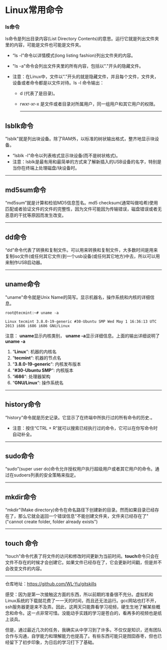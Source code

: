 #  Linux常用命令





### Is命令

ls命令是列出目录内容(List Directory Contents)的意思。运行它就是列出文件夹里的内容，可能是文件也可能是文件夹。

- “ls -l”命令以详情模式(long listing fashion)列出文件夹的内容。

- "ls -a"命令会列出文件夹里的所有内容，包括以"."开头的隐藏文件。

- 注意：在Linux中，文件以“.”开头的就是隐藏文件，并且每个文件，文件夹，设备或者命令都是以文件对待。ls -l 命令输出：

  * d (代表了是目录)。

  * rwxr-xr-x 是文件或者目录对所属用户，同一组用户和其它用户的权限。

    ------

    

## lsblk命令

"lsblk"就是列出块设备。除了RAM外，以标准的树状输出格式，整齐地显示块设备。

* “lsblk -l”命令以列表格式显示块设备(而不是树状格式)。
* 注意：lsblk是最有用和最简单的方式来了解新插入的USB设备的名字，特别是当你在终端上处理磁盘/块设备时。

------



## md5sum命令

“md5sum”就是计算和检验MD5信息签名。md5 checksum(通常叫做哈希)使用匹配或者验证文件的文件的完整性，因为文件可能因为传输错误，磁盘错误或者无恶意的干扰等原因而发生改变。

------



## dd命令

“dd”命令代表了转换和复制文件。可以用来转换和复制文件，大多数时间是用来复制iso文件(或任何其它文件)到一个usb设备(或任何其它地方)中去，所以可以用来制作USB启动器。

------



## uname命令

"uname"命令就是Unix Name的简写。显示机器名，操作系统和内核的详细信息。

```
root@tecmint:~# uname -a

Linux tecmint 3.8.0-19-generic #30-Ubuntu SMP Wed May 1 16:36:13 UTC 2013 i686 i686 i686 GNU/Linux
```

注意： **uname**显示内核类别， **uname -a**显示详细信息。上面的输出详细说明了**uname -a**

1. “**Linux**“: 机器的内核名
2. “**tecmint**“: 机器的节点名
3. “**3.8.0-19-generic**“: 内核发布版本
4. “**#30-Ubuntu SMP**“: 内核版本
5. “**i686**“: 处理器架构
6. “**GNU/Linux**“: 操作系统名

------



##  history命令

“history”命令就是历史记录。它显示了在终端中所执行过的所有命令的历史.。

* 注意：按住“CTRL + R”就可以搜索已经执行过的命令，它可以在你写命令时自动补全。

***



## sudo命令

“sudo”(super user do)命令允许授权用户执行超级用户或者其它用户的命令。通过在sudoers列表的安全策略来指定。

***



## mkdir命令

“mkdir”(Make directory)命令在命名路径下创建新的目录。然而如果目录已经存在了，那么它就会返回一个错误信息"不能创建文件夹，文件夹已经存在了"("cannot create folder, folder already exists")

***



## touch 命令

“touch”命令代表了将文件的访问和修改时间更新为当前时间。**touch**命令只会在文件不存在的时候才会创建它。如果文件已经存在了，它会更新时间戳，但是并不会改变文件的内容。

---







仓库地址：https://github.com/WL-Yu/gitskills

感受：因为是第一次接触这方面的东西，所以前期的准备很不充分。虚拟机和Linux系统的下载就花费了一一天的时间，而且还无法运行。gcc网站也打不开，ssh服务器更是来不及弄。因此，这两天只能靠看学习视频，硬生生地了解某些概念和命令。这一点非常可惜。没能动手实践的学习是苍白的，看再多的视频也是纸上谈兵。

但是，通过最近几次的任务，我确实从中学习到了许多。不仅仅是知识，还有团队合作与沟通，自学能力和理解能力也提高了。有些东西可能只是囫囵吞枣，但也已经留下了初步印象，为日后的学习打下了基础。